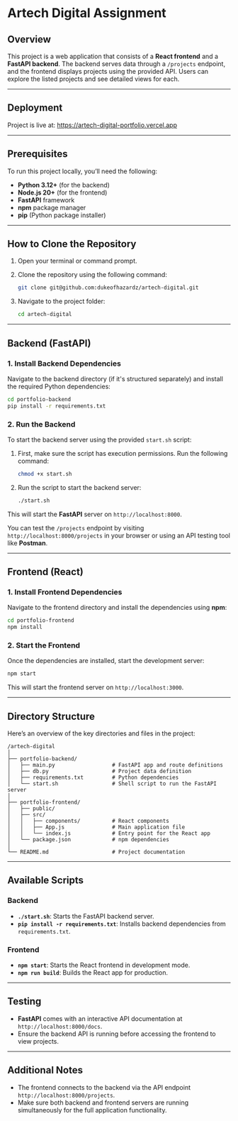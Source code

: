 # Artech Digital Assignment

## Overview

This project is a web application that consists of a **React frontend** and a **FastAPI backend**. The backend serves data through a `/projects` endpoint, and the frontend displays projects using the provided API. Users can explore the listed projects and see detailed views for each.

---

## Deployment

Project is live at: https://artech-digital-portfolio.vercel.app

---

## Prerequisites

To run this project locally, you’ll need the following:

- **Python 3.12+** (for the backend)
- **Node.js 20+** (for the frontend)
- **FastAPI** framework
- **npm** package manager
- **pip** (Python package installer)
  
---

## How to Clone the Repository

1. Open your terminal or command prompt.
2. Clone the repository using the following command:

   ```bash
   git clone git@github.com:dukeofhazardz/artech-digital.git
   ```

3. Navigate to the project folder:

   ```bash
   cd artech-digital
   ```

---

## Backend (FastAPI)

### 1. Install Backend Dependencies

Navigate to the backend directory (if it's structured separately) and install the required Python dependencies:

```bash
cd portfolio-backend
pip install -r requirements.txt
```

### 2. Run the Backend

To start the backend server using the provided `start.sh` script:

1. First, make sure the script has execution permissions. Run the following command:

   ```bash
   chmod +x start.sh
   ```

2. Run the script to start the backend server:

   ```bash
   ./start.sh
   ```

This will start the **FastAPI** server on `http://localhost:8000`.

You can test the `/projects` endpoint by visiting `http://localhost:8000/projects` in your browser or using an API testing tool like **Postman**.

---

## Frontend (React)

### 1. Install Frontend Dependencies

Navigate to the frontend directory and install the dependencies using **npm**:

```bash
cd portfolio-frontend
npm install
```

### 2. Start the Frontend

Once the dependencies are installed, start the development server:

```bash
npm start
```

This will start the frontend server on `http://localhost:3000`.

---

## Directory Structure

Here’s an overview of the key directories and files in the project:

```
/artech-digital
│
├── portfolio-backend/
│   ├── main.py                  # FastAPI app and route definitions
│   ├── db.py                    # Project data definition
│   ├── requirements.txt         # Python dependencies
│   └── start.sh                 # Shell script to run the FastAPI server
│
├── portfolio-frontend/
│   ├── public/
│   ├── src/
│   │   ├── components/          # React components
│   │   ├── App.js               # Main application file
│   │   └── index.js             # Entry point for the React app
│   └── package.json             # npm dependencies
│
└── README.md                    # Project documentation
```

---

## Available Scripts

### Backend

- **`./start.sh`**: Starts the FastAPI backend server.
- **`pip install -r requirements.txt`**: Installs backend dependencies from `requirements.txt`.

### Frontend

- **`npm start`**: Starts the React frontend in development mode.
- **`npm run build`**: Builds the React app for production.

---

## Testing

- **FastAPI** comes with an interactive API documentation at `http://localhost:8000/docs`.
- Ensure the backend API is running before accessing the frontend to view projects.

---

## Additional Notes

- The frontend connects to the backend via the API endpoint `http://localhost:8000/projects`.
- Make sure both backend and frontend servers are running simultaneously for the full application functionality.
